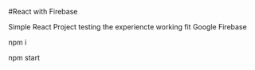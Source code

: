#React with Firebase 

Simple React Project testing the experiencte working fit Google Firebase

npm i

npm start
